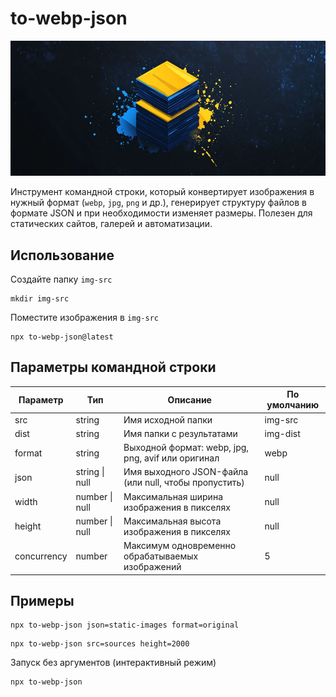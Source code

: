 # to-webp-json

![to-webp-json](../bg.jpg)

Инструмент командной строки, который конвертирует изображения в нужный формат (`webp`, `jpg`, `png` и др.), генерирует структуру файлов в формате JSON и при необходимости изменяет размеры. Полезен для статических сайтов, галерей и автоматизации.

## Использование

Создайте папку `img-src`

```shell
mkdir img-src
```

Поместите изображения в `img-src`

```shell
npx to-webp-json@latest
```

## Параметры командной строки

| Параметр    | Тип            | Описание                                              | По умолчанию |
| ----------- | -------------- | ----------------------------------------------------- | ------------ |
| src         | string         | Имя исходной папки                                    | img-src      |
| dist        | string         | Имя папки с результатами                              | img-dist     |
| format      | string         | Выходной формат: webp, jpg, png, avif или оригинал    | webp         |
| json        | string \| null | Имя выходного JSON-файла (или null, чтобы пропустить) | null         |
| width       | number \| null | Максимальная ширина изображения в пикселях            | null         |
| height      | number \| null | Максимальная высота изображения в пикселях            | null         |
| concurrency | number         | Максимум одновременно обрабатываемых изображений      | 5            |

## Примеры

```shell
npx to-webp-json json=static-images format=original
```

```shell
npx to-webp-json src=sources height=2000
```

Запуск без аргументов (интерактивный режим)

```shell
npx to-webp-json
```
